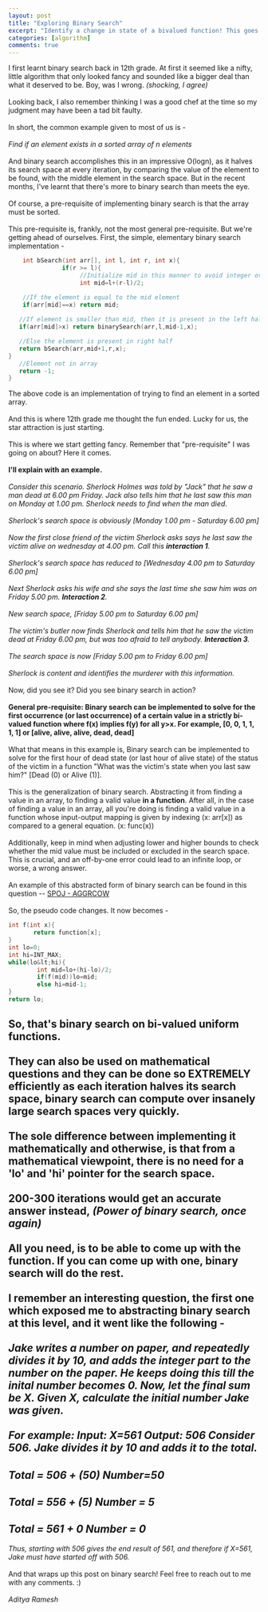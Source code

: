 ```yaml
---
layout: post
title: "Exploring Binary Search"
excerpt: "Identify a change in state of a bivalued function! This goes beyond the 'find-in-array' idea."
categories: [algorithm]
comments: true
---
```

I first learnt binary search back in 12th grade. At first it seemed like a nifty, little algorithm that only looked fancy and sounded like a bigger deal than what it deserved to be. Boy, was I wrong. <em>(shocking, I agree)</em>
            <br><br>
            Looking back, I also remember thinking I was a good chef at the time so my judgment may have been a tad bit faulty.
            <br><br>
            In short, the common example given to most of us is -
            <br><br>
            <em>Find if an element exists in a sorted array of n elements</em>
            <br><br>
            And binary search accomplishes this in an impressive O(logn), as it halves its search space at every iteration, by comparing the value of the element to be found, with the middle element in the search space. But in the recent months, I've learnt that there's more to binary search than meets the eye.
            <br><br>
            Of course, a pre-requisite of implementing binary search is that the array must be sorted.
            <br><br>
            This pre-requisite is, frankly, not the most general pre-requisite. But we're getting ahead of ourselves. First, the simple, elementary binary search implementation -
```c++
    int bSearch(int arr[], int l, int r, int x){
               if(r >= l){
                    //Initialize mid in this manner to avoid integer overflow as compared to (l+r)
                    int mid=l+(r-l)/2;

 	//If the element is equal to the mid element
 	if(arr[mid]==x) return mid;
 
   //If element is smaller than mid, then it is present in the left half
   if(arr[mid]>x) return binarySearch(arr,l,mid-1,x);

   //Else the element is present in right half
   return bSearch(arr,mid+1,r,x);
}
   //Element not in array
   return -1;
}
```
The above code is an implementation of trying to find an element in a sorted array.
<br><br>
And this is where 12th grade me thought the fun ended. Lucky for us, the star attraction is just starting.
<br><br>
This is where we start getting fancy. Remember that "pre-requisite" I was going on about? Here it comes.
<br><br>
<strong>I'll explain with an example.</strong>
<br><br>
<em>Consider this scenario. Sherlock Holmes was told by "Jack" that he saw a man dead at 6.00 pm Friday. Jack also tells him that he last saw this man on Monday at 1.00 pm. Sherlock needs to find when the man died.</em>
<br><br>
<em>Sherlock's search space is obviously [Monday 1.00 pm - Saturday 6.00 pm]</em>
<br><br>
<em>Now the first close friend of the victim Sherlock asks says he last saw the victim alive on wednesday at 4.00 pm. Call this <strong>interaction 1</strong>.</em>
<br><br>
<em>Sherlock's search space has reduced to [Wednesday 4.00 pm to Saturday 6.00 pm]</em>
<br><br>
<em>Next Sherlock asks his wife and she says the last time she saw him was on Friday 5.00 pm. <strong>Interaction 2</strong>.</em>
<br><br>
<em>New search space, [Friday 5.00 pm to Saturday 6.00 pm]</em>
<br><br>
<em>The victim's butler now finds Sherlock and tells him that he saw the victim dead at Friday 6.00 pm, but was too afraid to tell anybody. <strong>Interaction 3</strong>.</em>
<br><br>
<em>The search space is now [Friday 5.00 pm to Friday 6.00 pm]</em>
<br><br>
<em>Sherlock is content and identifies the murderer with this information. </em>
<br><br>
Now, did you see it? Did you see binary search in action?
<br><br>
<strong>General pre-requisite: Binary search can be implemented to solve for the first occurrence (or last occurrence) of a certain value in a strictly bi-valued function where f(x) implies f(y) for all y>x. For example, [0, 0, 1, 1, 1, 1] or [alive, alive, alive, dead, dead]</strong>
<br><br>
What that means in this example is, Binary search can be implemented to solve for the first hour of dead state (or last hour of alive state) of the status of the victim in a function "What was the victim's state when you last saw him?" [Dead (0) or Alive (1)].
<br><br>
This is the generalization of binary search. Abstracting it from finding a value in an array, to finding a valid value <strong>in a function</strong>. After all, in the case of finding a value in an array, all you're doing is finding a valid value in a function whose input-output mapping is given by indexing (x: arr[x]) as compared to a general equation. (x: func(x))
<br><br>
Additionally, keep in mind when adjusting lower and higher bounds to check whether the mid value must be included or excluded in the search space. This is crucial, and an off-by-one error could lead to an infinite loop, or worse, a wrong answer.
<br><br>
An example of this abstracted form of binary search can be found in this question -- <a href="http://www.spoj.com/problems/AGGRCOW/">SPOJ - AGGRCOW</a>
<br><br>
So, the pseudo code changes. It now becomes -

```c++
int f(int x){
       return function[x];
}
int lo=0;
int hi=INT_MAX;
while(lo&lt;hi){
        int mid=lo+(hi-lo)/2;
        if(f(mid))lo=mid;
        else hi=mid-1;
}
return lo;
```

So, that's binary search on bi-valued uniform functions.
<br><br>
They can also be used on mathematical questions and they can be done so EXTREMELY efficiently as each iteration halves its search space, binary search can compute over insanely large search spaces very quickly.
<br><br>
The sole difference between implementing it mathematically and otherwise, is that from a mathematical viewpoint, there is no need for a 'lo' and 'hi' pointer for the search space.
<br><br>
200-300 iterations would get an accurate answer instead, <em>(Power of binary search, once again)</em>
<br><br>
All you need, is to be able to come up with the function. If you can come up with one, binary search will do the rest.
<br><br>
I remember an interesting question, the first one which exposed me to abstracting binary search at this level, and it went like the following -
<br><br>
<em>Jake writes a number on paper, and repeatedly divides it by 10, and adds the integer part to the number on the paper. He keeps doing this till the inital number becomes 0. Now, let the final sum be X. Given X, calculate the initial number Jake was given.</em>
<br><br>
<em>For example:
</em><em>Input: X=561
</em><em>Output: 506
Consider 506. Jake divides it by 10 and adds it to the total.
-
Total = 506 + (50)
Number=50
-
Total = 556 + (5)
Number = 5
-
Total = 561 + 0
Number = 0
-
Thus, starting with 506 gives the end result of 561, and therefore if X=561, Jake must have started off with 506.</em>
<br><br>
And that wraps up this post on binary search! Feel free to reach out to me with any comments. :)
<br><br>
<em>Aditya Ramesh</em>